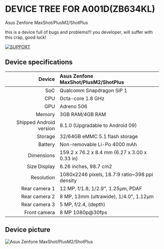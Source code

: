 # DEVICE TREE FOR A001D(ZB634KL)
Asus Zenfone MaxShot/PlusM2/ShotPlus 

this is a device full of bugs and problems!!!
you developer, will suffer with this crap, good luck!

[![SUPPORT](https://img.shields.io/sourceforge/dt/evolution-x.svg)](https://t.me/a001d)

## Device specifications

| Device       | Asus Zenfone MaxShot/PlusM2/ShotPlus            |
| -----------: | :---------------------------------------------- |
| SoC          | Qualcomm Snapdragon SiP 1                       |
| CPU          | Octa-core 1.8 GHz                               |
| GPU          | Adreno 506                                      |
| Memory       | 3GB RAM/4GB RAM                                 |
| Shipped Android version | 8.1.0 (Upgradable to Android 09)     |
| Storage      | 32/64GB eMMC 5.1 flash storage                  |
| Battery      | Non-removable Li-Po 4000 mAh                    |
| Dimensions   | 159.2 x 76.2 x 8.4 mm (6.27 x 3.00 x 0.33 in)   |
| Size Display | 6.26 inches, 98.7 cm2                           |
| Resolution	 | 1080x2246 pixels, 18.7:9 ratio~398 ppi density  |
| Rear camera 1| 12 MP, f/1.8, 1/2.9", 1.25μm, PDAF              |
| Rear camera 2| 8 MP, 13mm (ultrawide), 1/4.0", 1.12µm          |
| Rear camera 3| 5 MP, f/2.4, (depth)                            |
| Front camera |8 MP 1080p@30fps                                 |

## Device picture
![Asus Zenfone MaxShot/PlusM2/ShotPlus ](https://www.asus.com/media/br/products/QBvv47GlWvjC7674/zug6brMnCUEAPKe2_setting_xxx_0_90_end_800.png)
